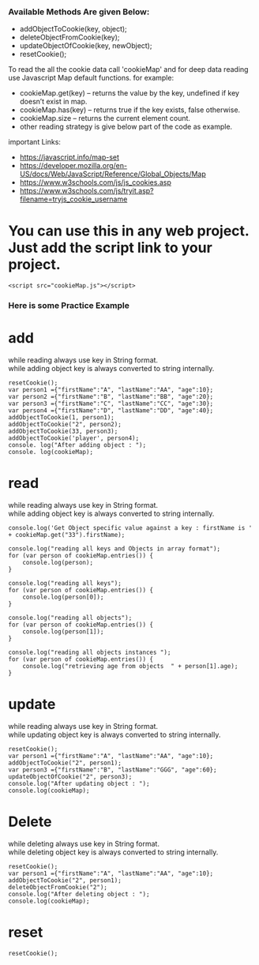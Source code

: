 
### Available Methods Are given Below:

* addObjectToCookie(key, object);
* deleteObjectFromCookie(key);
* updateObjectOfCookie(key, newObject);
* resetCookie();

To read the all the cookie data call 'cookieMap' and for deep data reading use Javascript Map default functions. for example:

* cookieMap.get(key) – returns the value by the key, undefined if key doesn’t exist in map.
* cookieMap.has(key) – returns true if the key exists, false otherwise.
* cookieMap.size – returns the current element count.
* other reading strategy is give below part of the code as example.

important Links:
* https://javascript.info/map-set
* https://developer.mozilla.org/en-US/docs/Web/JavaScript/Reference/Global_Objects/Map
* https://www.w3schools.com/js/js_cookies.asp
* https://www.w3schools.com/js/tryit.asp?filename=tryjs_cookie_username

# You can use this in any web project. Just add the script link to your project. 

```
<script src="cookieMap.js"></script>
```


### Here is some Practice Example

# add <br/>
while reading always use key in String format. <br/>
while adding object key is always converted to string internally. <br/>

```
resetCookie();
var person1 ={"firstName":"A", "lastName":"AA", "age":10};
var person2 ={"firstName":"B", "lastName":"BB", "age":20};
var person3 ={"firstName":"C", "lastName":"CC", "age":30};
var person4 ={"firstName":"D", "lastName":"DD", "age":40};
addObjectToCookie(1, person1);
addObjectToCookie("2", person2);
addObjectToCookie(33, person3);
addObjectToCookie('player', person4);
console. log("After adding object : ");
console. log(cookieMap);
```

# read <br/>
while reading always use key in String format. <br/>
while adding object key is always converted to string internally. <br/>

```
console.log('Get Object specific value against a key : firstName is ' + cookieMap.get("33").firstName);

console.log("reading all keys and Objects in array format");
for (var person of cookieMap.entries()) {
    console.log(person);
}

console.log("reading all keys");
for (var person of cookieMap.entries()) {
    console.log(person[0]);
}

console.log("reading all objects");
for (var person of cookieMap.entries()) {
    console.log(person[1]);
}

console.log("reading all objects instances ");
for (var person of cookieMap.entries()) {
    console.log("retrieving age from objects  " + person[1].age);
}
```

# update <br/>
while reading always use key in String format. <br/> 
while updating object key is always converted to string internally. <br/>

```
resetCookie();
var person1 ={"firstName":"A", "lastName":"AA", "age":10};
addObjectToCookie("2", person1);
var person3 ={"firstName":"B", "lastName":"GGG", "age":60};
updateObjectOfCookie("2", person3);
console.log("After updating object : ");
console.log(cookieMap);
```

# Delete <br/>
while deleting always use key in String format. <br/>
while deleting object key is always converted to string internally. <br/>

```
resetCookie();
var person1 ={"firstName":"A", "lastName":"AA", "age":10};
addObjectToCookie("2", person1);
deleteObjectFromCookie("2");
console.log("After deleting object : ");
console.log(cookieMap);
```

# reset <br/>

```
resetCookie();
```
